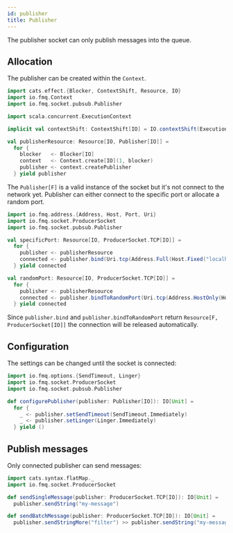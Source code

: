 ```yaml
---
id: publisher
title: Publisher
---
```


The publisher socket can only publish messages into the queue.

## Allocation

The publisher can be created within the `Context`.     

```scala mdoc:silent
import cats.effect.{Blocker, ContextShift, Resource, IO}
import io.fmq.Context
import io.fmq.socket.pubsub.Publisher

import scala.concurrent.ExecutionContext

implicit val contextShift: ContextShift[IO] = IO.contextShift(ExecutionContext.global)

val publisherResource: Resource[IO, Publisher[IO]] =
  for {
    blocker   <- Blocker[IO]
    context   <- Context.create[IO](1, blocker)
    publisher <- context.createPublisher
  } yield publisher
```

The `Publisher[F]` is a valid instance of the socket but it's not connect to the network yet. 
Publisher can either connect to the specific port or allocate a random port.

```scala mdoc:silent
import io.fmq.address.{Address, Host, Port, Uri}
import io.fmq.socket.ProducerSocket
import io.fmq.socket.pubsub.Publisher

val specificPort: Resource[IO, ProducerSocket.TCP[IO]] = 
  for {
    publisher <- publisherResource
    connected <- publisher.bind(Uri.tcp(Address.Full(Host.Fixed("localhost"), Port(31234))))
  } yield connected

val randomPort: Resource[IO, ProducerSocket.TCP[IO]] = 
  for {
    publisher <- publisherResource
    connected <- publisher.bindToRandomPort(Uri.tcp(Address.HostOnly(Host.Fixed("localhost"))))
  } yield connected
```

Since `publisher.bind` and `publisher.bindToRandomPort` return `Resource[F, ProducerSocket[IO]]` the connection will be released automatically. 

## Configuration

The settings can be changed until the socket is connected:  

```scala mdoc:silent
import io.fmq.options.{SendTimeout, Linger}
import io.fmq.socket.ProducerSocket
import io.fmq.socket.pubsub.Publisher

def configurePublisher(publisher: Publisher[IO]): IO[Unit] = 
  for {
    _ <- publisher.setSendTimeout(SendTimeout.Immediately)
    _ <- publisher.setLinger(Linger.Immediately)
  } yield ()
```

## Publish messages

Only connected publisher can send messages:

```scala mdoc:silent
import cats.syntax.flatMap._
import io.fmq.socket.ProducerSocket

def sendSingleMessage(publisher: ProducerSocket.TCP[IO]): IO[Unit] = 
  publisher.sendString("my-message")

def sendBatchMessage(publisher: ProducerSocket.TCP[IO]): IO[Unit] = 
  publisher.sendStringMore("filter") >> publisher.sendString("my-message") 
```